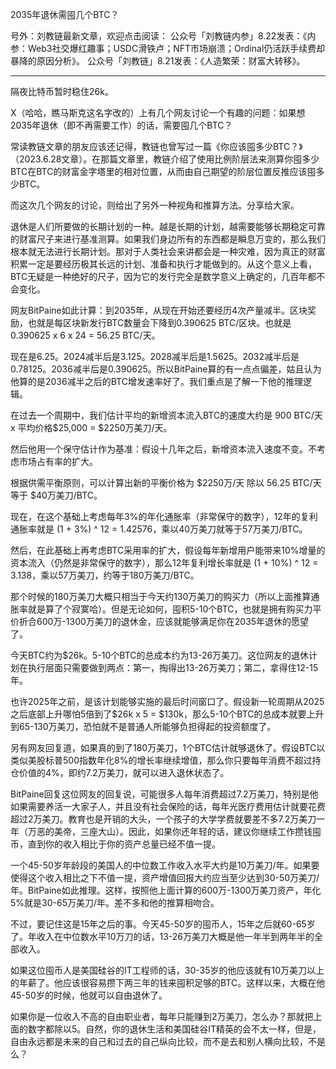 
2035年退休需囤几个BTC？

号外：刘教链最新文章，欢迎点击阅读：
公众号「刘教链内参」8.22发表：《内参：Web3社交爆红趣事；USDC滑铁卢；NFT市场崩溃；Ordinal仍活跃手续费却暴降的原因分析》。
公众号「刘教链」8.21发表：《人造繁荣：财富大转移》。

* * *

隔夜比特币暂时稳住26k。

X（哈哈，瞧马斯克这名字改的）上有几个网友讨论一个有趣的问题：如果想2035年退休（即不再需要工作）的话，需要囤几个BTC？

常读教链文章的朋友应该还记得，教链也曾写过一篇《你应该囤多少BTC？》（2023.6.28文章）。在那篇文章里，教链介绍了使用比例阶层法来测算你囤多少BTC在BTC的财富金字塔里的相对位置，从而由自己期望的阶层位置反推应该囤多少BTC。

而这次几个网友的讨论，则给出了另外一种视角和推算方法。分享给大家。

退休是人们所要做的长期计划的一种。越是长期的计划，越需要能够长期稳定可靠的财富尺子来进行基准测算。如果我们身边所有的东西都是瞬息万变的，那么我们根本就无法进行长期计划。那对于人类社会来讲都会是一种灾难，因为真正的财富积累一定是要经历极其长远的计划、准备和执行才能做到的。从这个意义上看，BTC无疑是一种绝好的尺子，因为它的发行完全是数学意义上确定的，几百年都不会变化。

网友BitPaine如此计算：到2035年，从现在开始还要经历4次产量减半。区块奖励，也就是每区块新发行BTC数量会下降到0.390625 BTC/区块。也就是0.390625 x 6 x 24 = 56.25 BTC/天。

现在是6.25。2024减半后是3.125。2028减半后是1.5625。2032减半后是0.78125。2036减半后是0.390625。所以BitPaine算的有一点点偏差，姑且认为他算的是2036减半之后的BTC增发速率好了。我们重点是了解一下他的推理逻辑。

在过去一个周期中，我们估计平均的新增资本流入BTC的速度大约是 900 BTC/天 x 平均价格$25,000 = $2250万美刀/天。

然后他用一个保守估计作为基准：假设十几年之后，新增资本流入速度不变。不考虑市场占有率的扩大。

根据供需平衡原则，可以计算出新的平衡价格为 $2250万/天 除以 56.25 BTC/天 等于 $40万美刀/BTC。

现在，在这个基础上考虑每年3%的年化通胀率（非常保守的数字），12年的复利通胀率就是 (1 + 3%) ^ 12 = 1.42576，乘以40万美刀就等于57万美刀/BTC。

然后，在此基础上再考虑BTC采用率的扩大，假设每年新增用户能带来10%增量的资本流入（仍然是非常保守的数字），那么12年复利增长率就是 (1 + 10%) ^ 12 = 3.138，乘以57万美刀，约等于180万美刀/BTC。

那个时候的180万美刀大概只相当于今天约130万美刀的购买力（所以上面推算通胀率就是算了个寂寞哈）。但是无论如何，囤积5-10个BTC，也就是拥有购买力平价折合600万-1300万美刀的退休金，应该就能够满足你在2035年退休的愿望了。

今天BTC约为$26k。5-10个BTC的总成本约为13-26万美刀。这位网友的退休计划在执行层面只需要做到两点：第一，掏得出13-26万美刀；第二，拿得住12-15年。

也许2025年之前，是该计划能够实施的最后时间窗口了。假设新一轮周期从2025之后底部上升哪怕5倍到了$26k x 5 = $130k，那么5-10个BTC的总成本就要上升到65-130万美刀，恐怕就不是普通人所能够负担得起的投资额度了。

另有网友回复道，如果真的到了180万美刀，1个BTC估计就够退休了。假设BTC以类似美股标普500指数年化8%的增长率继续增值，那么你只要每年消费不超过持仓价值的4%，即约7.2万美刀，就可以进入退休状态了。

BitPaine回复这位网友的回复说，可能很多人每年消费超过7.2万美刀，特别是他如果需要养活一大家子人，并且没有社会保险的话，每年光医疗费用估计就要花费超过2万美刀。教育也是开销的大头，一个孩子的大学学费就要差不多7.2万美刀一年（万恶的美帝，三座大山）。因此，如果你还年轻的话，建议你继续工作攒钱囤币，直到你的收入相比于你的资产总量已经不值一提。

一个45-50岁年龄段的美国人的中位数工作收入水平大约是10万美刀/年。如果要使得这个收入相比之下不值一提，资产增值回报大约应当至少达到30-50万美刀/年。BitPaine如此推理。这样，按照他上面计算的600万-1300万美刀资产，年化5%就是30-65万美刀/年。差不多和他的推算相吻合。

不过，要记住这是15年之后的事。今天45-50岁的囤币人，15年之后就60-65岁了。年收入在中位数水平10万刀的话，13-26万美刀大概是他一年半到两年半的全部收入。

如果这位囤币人是美国硅谷的IT工程师的话，30-35岁的他应该就有10万美刀以上的年薪了。他应该很容易攒下两三年的钱来囤积足够的BTC。这样以来，大概在他45-50岁的时候，他就可以自由退休了。

如果你是一位收入不高的自由职业者，每年只能赚到2万美刀，怎么办？那就把上面的数字都除以5。自然，你的退休生活和美国硅谷IT精英的会不太一样，但是，自由永远都是未来的自己和过去的自己纵向比较，而不是去和别人横向比较，不是么？


